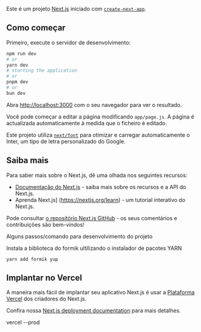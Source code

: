 Este é um projeto [Next.js](https://nextjs.org/) iniciado com [`create-next-app`](https://github.com/vercel/next.js/tree/canary/packages/create-next-app).

## Como começar

Primeiro, execute o servidor de desenvolvimento:

```bash
npm run dev
# or
yarn dev 
# starting the application
# or
pnpm dev
# or
bun dev
```

Abra [http://localhost:3000](http://localhost:3000) com o seu navegador para ver o resultado.

Você pode começar a editar a página modificando `app/page.js`. A página é actualizada automaticamente à medida que o ficheiro é editado.

Este projeto utiliza [`next/font`](https://nextjs.org/docs/basic-features/font-optimization) para otimizar e carregar automaticamente o Inter, um tipo de letra personalizado do Google.

## Saiba mais

Para saber mais sobre o Next.js, dê uma olhada nos seguintes recursos:

- [Documentação do Next.js](https://nextjs.org/docs) - saiba mais sobre os recursos e a API do Next.js.
- Aprenda Next.js] (https://nextjs.org/learn) - um tutorial interativo do Next.js.

Pode consultar [o repositório Next.js GitHub](https://github.com/vercel/next.js/) - os seus comentários e contribuições são bem-vindos!

Alguns passos/comando para desenvolvimento do projeto

Instala a biblioteca do formik ultilizando o instalador de pacotes YARN

```yarn add formik yup``` 

## Implantar no Vercel

A maneira mais fácil de implantar seu aplicativo Next.js é usar a [Plataforma Vercel](https://vercel.com/new?utm_medium=default-template&filter=next.js&utm_source=create-next-app&utm_campaign=create-next-app-readme) dos criadores do Next.js.

Confira nossa [Next.js deployment documentation](https://nextjs.org/docs/deployment) para mais detalhes.

vercel --prod